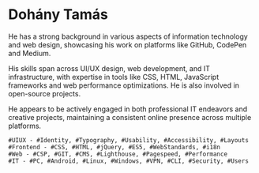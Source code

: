# Dohány Tamás

He has a strong background in various aspects of information technology and web design, showcasing his work on platforms like GitHub, CodePen and Medium. 

His skills span across UI/UX design, web development, and IT infrastructure, with expertise in tools like CSS, HTML, JavaScript frameworks and web performance optimizations. He is also involved in open-source projects.

He appears to be actively engaged in both professional IT endeavors and creative projects, maintaining a consistent online presence across multiple platforms.

```
#UIUX - #Identity, #Typography, #Usability, #Accessibility, #Layouts
#Frontend - #CSS, #HTML, #jQuery, #ES5, #WebStandards, #i18n
#Web - #CSP, #GIT, #CMS, #Lighthouse, #Pagespeed, #Performance
#IT - #PC, #Android, #Linux, #Windows, #VPN, #CLI, #Security, #Users

```
